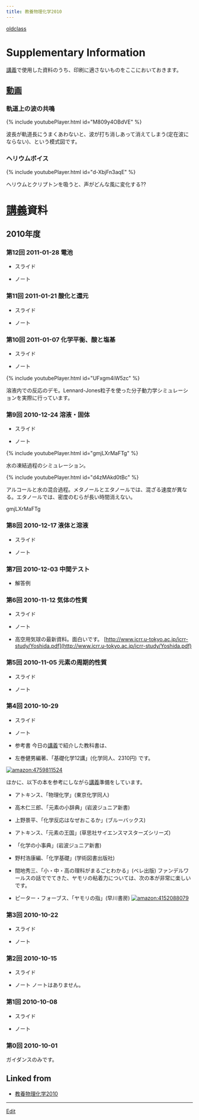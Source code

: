 ```yaml
---
title: 教養物理化学2010
---
```

[oldclass](/oldclass)


# Supplementary Information

[講義](/講義)で使用した資料のうち、印刷に適さないものをここにおいておきます。


## [動画](/動画)




### 軌道上の波の共鳴

{% include youtubePlayer.html id="M809y4OBdVE" %}

波長が軌道長にうまくあわないと、波が打ち消しあって消えてしまう(定在波にならない)、という模式図です。

<!-- !氷の融解 -->

### ヘリウムボイス

{% include youtubePlayer.html id="d-XbjFn3aqE" %}

ヘリウムとクリプトンを吸うと、声がどんな風に変化する??


# [講義](/講義)資料


## 2010年度


### 第12回 2011-01-28 電池

* スライド
[](http://theochem.chem.okayama-u.ac.jp/vitroid/教養物理化学2010/2011-01-28slide12.pdf)

* ノート
[](http://theochem.chem.okayama-u.ac.jp/vitroid/教養物理化学2010/2011-01-28note12.pdf)


### 第11回 2011-01-21 酸化と還元

* スライド
[](http://theochem.chem.okayama-u.ac.jp/vitroid/教養物理化学2010/2011-01-21slide11.pdf)

* ノート
[](http://theochem.chem.okayama-u.ac.jp/vitroid/教養物理化学2010/2011-01-21note11.pdf)


### 第10回 2011-01-07 化学平衡、酸と塩基

* スライド
[](http://theochem.chem.okayama-u.ac.jp/vitroid/教養物理化学2010/2011-01-07slide10.pdf)

* ノート
[](http://theochem.chem.okayama-u.ac.jp/vitroid/教養物理化学2010/2011-01-07note10.pdf)

{% include youtubePlayer.html id="UFxgm4iW5zc" %}

溶液内での反応のデモ。Lennard-Jones粒子を使った分子動力学シミュレーションを実際に行っています。


### 第9回 2010-12-24 溶液・固体

* スライド
[](http://theochem.chem.okayama-u.ac.jp/vitroid/教養物理化学2010/2010-12-24slide9.pdf)

* ノート
[](http://theochem.chem.okayama-u.ac.jp/vitroid/教養物理化学2010/2010-12-24note9.pdf)

{% include youtubePlayer.html id="gmjLXrMaFTg" %}

水の凍結過程のシミュレーション。

{% include youtubePlayer.html id="d4zMAkd0tBc" %}

アルコールと水の混合過程。メタノールとエタノールでは、混ざる速度が異なる。エタノールでは、密度のむらが長い時間消えない。

gmjLXrMaFTg




### 第8回 2010-12-17 液体と溶液

* スライド
[](http://theochem.chem.okayama-u.ac.jp/vitroid/教養物理化学2010/2010-12-17slide8.pdf)

* ノート
[](http://theochem.chem.okayama-u.ac.jp/vitroid/教養物理化学2010/2010-12-17note8.pdf)


### 第7回 2010-12-03 中間テスト

* 解答例
[](http://theochem.chem.okayama-u.ac.jp/vitroid/教養物理化学2010/2010-12-03problem7answers.pdf)


### 第6回 2010-11-12 気体の性質

* スライド
[](http://theochem.chem.okayama-u.ac.jp/vitroid/教養物理化学2010/2010-11-12slide6.pdf)

* ノート
[](http://theochem.chem.okayama-u.ac.jp/vitroid/教養物理化学2010/2010-11-12note6.pdf)

* 高空用気球の最新資料。面白いです。
[http://www.icrr.u-tokyo.ac.jp/icrr-study/Yoshida.pdf](http://www.icrr.u-tokyo.ac.jp/icrr-study/Yoshida.pdf)


### 第5回 2010-11-05 元素の周期的性質

* スライド
[](http://theochem.chem.okayama-u.ac.jp/vitroid/教養物理化学2010/2010-11-05slide5.pdf)

* ノート
[](http://theochem.chem.okayama-u.ac.jp/vitroid/教養物理化学2010/2010-11-05note5.pdf)


### 第4回 2010-10-29

* スライド
[](http://theochem.chem.okayama-u.ac.jp/vitroid/教養物理化学2010/2010-10-29.pdf)

* ノート
[](http://theochem.chem.okayama-u.ac.jp/vitroid/教養物理化学2010/2010-10-29note.pdf)

* 参考書
今日の[講義](/講義)で紹介した教科書は、

* 左巻健男編著、「基礎化学12講」(化学同人、2310円)
です。

[![amazon:4759811524](http://images-jp.amazon.com/images/P/4759811524.09.LZZZZZZZ.jpg)](http://www.amazon.co.jp/exec/obidos/ASIN/4759811524)

ほかに、以下の本を参考にしながら[講義](/講義)準備をしています。

* アトキンス、「物理化学」(東京化学同人)
* 高木仁三郎、「元素の小辞典」(岩波ジュニア新書)
* 上野景平、「化学反応はなぜおこるか」(ブルーバックス)
* アトキンス、「元素の王国」(草思社サイエンスマスターズシリーズ)
* 「化学の小事典」(岩波ジュニア新書)
* 野村浩康編、「化学基礎」(学術図書出版社)
* 間地秀三、「小・中・高の理科がまるごとわかる」(ベレ出版)
ファンデルワールスの話ででてきた、ヤモリの粘着力については、次の本が非常に楽しいです。

* ピーター・フォーブス、「ヤモリの指」(早川書房)
[![amazon:4152088079](http://images-jp.amazon.com/images/P/4152088079.09.LZZZZZZZ.jpg)](http://www.amazon.co.jp/exec/obidos/ASIN/4152088079)






### 第3回 2010-10-22

* スライド
[](http://theochem.chem.okayama-u.ac.jp/vitroid/教養物理化学2010/2010-10-22.pdf)

* ノート
[](http://theochem.chem.okayama-u.ac.jp/vitroid/教養物理化学2010/2010-10-22note.pdf)


### 第2回 2010-10-15

* スライド
[](http://theochem.chem.okayama-u.ac.jp/vitroid/教養物理化学2010/2010-10-15.pdf)

* ノート
ノートはありません。

<!-- [](http://theochem.chem.okayama-u.ac.jp/vitroid/教養物理化学2010/2010-10-29note.pdf) -->

### 第1回 2010-10-08

* スライド
[](http://theochem.chem.okayama-u.ac.jp/vitroid/教養物理化学2010/2010-10-08.pdf)

* ノート
[](http://theochem.chem.okayama-u.ac.jp/vitroid/教養物理化学2010/2010-10-08note.pdf)


### 第0回 2010-10-01

ガイダンスのみです。

<!--  -->


## Linked from

* [教養物理化学2010](/教養物理化学2010)


----

[Edit](https://github.com/vitroid/vitroid.github.io/edit/master/MD/教養物理化学2010.md)

